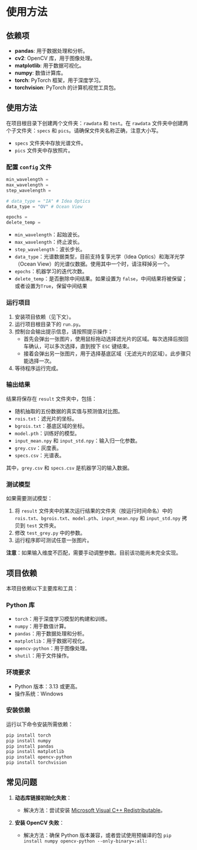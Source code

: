 # 使用方法

## 依赖项

- **pandas**: 用于数据处理和分析。
- **cv2**: OpenCV 库，用于图像处理。
- **matplotlib**: 用于数据可视化。
- **numpy**: 数值计算库。
- **torch**: PyTorch 框架，用于深度学习。
- **torchvision**: PyTorch 的计算机视觉工具包。

## 使用方法

在项目根目录下创建两个文件夹：`rawdata` 和 `test`。在 `rawdata` 文件夹中创建两个子文件夹：`specs` 和 `pics`。请确保文件夹名称正确，注意大小写。

- `specs` 文件夹中存放光谱文件。
- `pics` 文件夹中存放照片。

### 配置 `config` 文件

```python
min_wavelength = 
max_wavelength = 
step_wavelength = 

# data_type = "IA" # Idea Optics
data_type = "OV" # Ocean View

epochs = 
delete_temp = 
```

- `min_wavelength`：起始波长。
- `max_wavelength`：终止波长。
- `step_wavelength`：波长步长。
- `data_type`：光谱数据类型，目前支持复享光学（Idea Optics）和海洋光学（Ocean View）的光谱仪数据。使用其中一个时，请注释掉另一个。
- `epochs`：机器学习的迭代次数。
- `delete_temp`：是否删除中间结果。如果设置为 `false`，中间结果将被保留；或者设置为`True`，保留中间结果

### 运行项目

1. 安装项目依赖（见下文）。
2. 运行项目根目录下的 `run.py`。
3. 控制台会输出提示信息，请按照提示操作：
   - 首先会弹出一张图片，使用鼠标拖动选择滤光片的区域。每次选择后按回车确认，可以多次选择，直到按下 `ESC` 键结束。
   - 接着会弹出另一张图片，用于选择基底区域（无滤光片的区域）。此步骤只能选择一次。
4. 等待程序运行完成。

### 输出结果

结果将保存在 `result` 文件夹中，包括：
- 随机抽取的五份数据的真实值与预测值对比图。
- `rois.txt`：滤光片的坐标。
- `bgrois.txt`：基底区域的坐标。
- `model.pth`：训练好的模型。
- `input_mean.npy` 和 `input_std.npy`：输入归一化参数。
- `grey.csv`：灰度表。
- `specs.csv`：光谱表。

其中，`grey.csv` 和 `specs.csv` 是机器学习的输入数据。

### 测试模型

如果需要测试模型：
1. 将 `result` 文件夹中的某次运行结果的文件夹（按运行时间命名）中的 `rois.txt`、`bgrois.txt`、`model.pth`、`input_mean.npy` 和 `input_std.npy` 拷贝到 `test` 文件夹。
2. 修改 `test_grey.py` 中的参数。
3. 运行程序即可测试任意一张图片。

**注意**：如果输入维度不匹配，需要手动调整参数。目前该功能尚未完全实现。

## 项目依赖

本项目依赖以下主要库和工具：

### Python 库
- `torch`：用于深度学习模型的构建和训练。
- `numpy`：用于数值计算。
- `pandas`：用于数据处理和分析。
- `matplotlib`：用于数据可视化。
- `opencv-python`：用于图像处理。
- `shutil`：用于文件操作。

### 环境要求
- Python 版本：3.13 或更高。
- 操作系统：Windows

### 安装依赖
运行以下命令安装所需依赖：
```bash
pip install torch 
pip install numpy
pip install pandas
pip install matplotlib
pip install opencv-python
pip install torchvision
```

## 常见问题

1. **动态库链接初始化失败**：
   - 解决方法：尝试安装 [Microsoft Visual C++ Redistributable](https://learn.microsoft.com/en-us/cpp/windows/latest-supported-vc-redist?view=msvc-170)。

2. **安装 OpenCV 失败**：
   - 解决方法：确保 Python 版本兼容，或者尝试使用预编译的包 `pip install numpy opencv-python --only-binary=:all:`